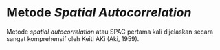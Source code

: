 # Metode *Spatial Autocorrelation*
Metode *spatial autocorrelation* atau SPAC pertama kali dijelaskan secara sangat komprehensif oleh Keiti AKi (Aki, 1959).

